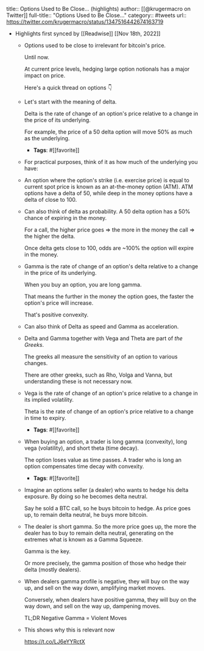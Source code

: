 title:: Options Used to Be Close... (highlights)
author:: [[@krugermacro on Twitter]]
full-title:: "Options Used to Be Close..."
category:: #tweets
url:: https://twitter.com/krugermacro/status/1347516442674163719

- Highlights first synced by [[Readwise]] [[Nov 18th, 2022]]
	- Options used to be close to irrelevant for bitcoin's price.
	  
	  Until now.
	  
	  At current price levels, hedging large option notionals has a major impact on price.
	  
	  Here's a quick thread on options 👇
	- Let's start with the meaning of delta.
	  
	  Delta is the rate of change of an option's price relative to a change in the price of its underlying.
	  
	  For example, the price of a 50 delta option will move 50% as much as the underlying.
		- **Tags**: #[[favorite]]
	- For practical purposes, think of it as how much of the underlying you have:
	- An option where the option's strike (i.e. exercise price) is equal to current spot price is known as an at-the-money option (ATM). ATM options have a delta of 50, while deep in the money options have a delta of close to 100.
	- Can also think of delta as probability. A 50 delta option has a 50% chance of expiring in the money.
	  
	  For a call, the higher price goes => the more in the money the call => the higher the delta. 
	  
	  Once delta gets close to 100, odds are ~100% the option will expire in the money.
	- Gamma is the rate of change of an option's delta relative to a change in the price of its underlying.
	  
	  When you buy an option, you are long gamma.
	  
	  That means the further in the money the option goes, the faster the option's price will increase.
	  
	  That's positive convexity.
	- Can also think of Delta as speed and Gamma as acceleration.
	- Delta and Gamma together with Vega and Theta are part of *the Greeks*.
	  
	  The greeks all measure the sensitivity of an option to various changes.
	  
	  There are other greeks, such as Rho, Volga and Vanna, but understanding these is not necessary now.
	- Vega is the rate of change of an option's price relative to a change in its implied volatility.
	  
	  Theta is the rate of change of an option's price relative to a change in time to expiry.
		- **Tags**: #[[favorite]]
	- When buying an option, a trader is long gamma (convexity), long vega (volatility), and short theta (time decay).
	  
	  The option loses value as time passes. A trader who is long an option compensates time decay with convexity.
		- **Tags**: #[[favorite]]
	- Imagine an options seller (a dealer) who wants to hedge his delta exposure. By doing so he becomes delta neutral. 
	  
	  Say he sold a BTC call, so he buys bitcoin to hedge. As price goes up, to remain delta neutral, he buys more bitcoin.
	- The dealer is short gamma. So the more price goes up, the more the dealer has to buy to remain delta neutral, generating on the extremes what is known as a Gamma Squeeze.
	  
	  Gamma is the key. 
	  
	  Or more precisely, the gamma position of those who hedge their delta (mostly dealers).
	- When dealers gamma profile is negative, they will buy on the way up, and sell on the way down, amplifying market moves. 
	  
	  Conversely, when dealers have positive gamma, they will buy on the way down, and sell on the way up, dampening moves.
	  
	  TL;DR Negative Gamma = Violent Moves
	- This shows why this is relevant now
	  
	  https://t.co/LJ6eYYRctX